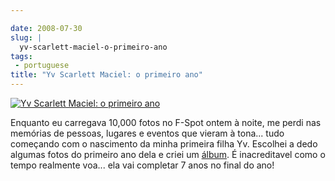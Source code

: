 ```yaml
---

date: 2008-07-30
slug: |
  yv-scarlett-maciel-o-primeiro-ano
tags:
 - portuguese
title: "Yv Scarlett Maciel: o primeiro ano"
---
```


[![Yv Scarlett Maciel: o primeiro
ano](http://www.ogmaciel.com/wp-content/uploads/2008/07/firstyear-300x187.png)](http://www.ogmaciel.com/wp-content/uploads/2008/07/firstyear.png)

Enquanto eu carregava 10,000 fotos no F-Spot ontem à noite, me perdi nas
memórias de pessoas, lugares e eventos que vieram à tona... tudo
começando com o nascimento da minha primeira filha Yv. Escolhei a dedo
algumas fotos do primeiro ano dela e criei um
[álbum](http://www.flickr.com/photos/ogmaciel/sets/72157606447407699). É
inacreditavel como o tempo realmente voa... ela vai completar 7 anos no
final do ano!
